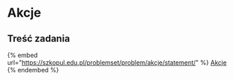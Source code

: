 # Akcje

## Treść zadania

{% embed url="https://szkopul.edu.pl/problemset/problem/akcje/statement/" %}
[Akcje](https://szkopul.edu.pl/problemset/problem/akcje/site/?key=statement)
{% endembed %}